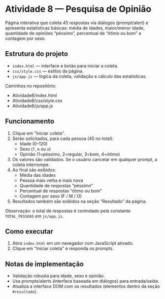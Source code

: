 # Atividade 8 — Pesquisa de Opinião

Página interativa que coleta 45 respostas via diálogos (prompt/alert) e apresenta estatísticas básicas: média de idades, maior/menor idade, quantidade de opiniões “péssimo”, percentual de “ótimo ou bom” e contagem por sexo.

## Estrutura do projeto

- `index.html` — interface e botão para iniciar a coleta.
- `css/style.css` — estilos da página.
- `js/app.js` — lógica da coleta, validação e cálculo das estatísticas.

Caminhos no repositório:

- Atividade8/index.html
- Atividade8/css/style.css
- Atividade8/js/app.js

## Funcionamento

1. Clique em "Iniciar coleta".
2. Serão solicitados, para cada pessoa (45 no total):
   - Idade (0–120)
   - Sexo (`f`, `m` ou `o`)
   - Opinião (1=péssimo, 2=regular, 3=bom, 4=ótimo)
3. Os valores são validados. Se o usuário cancelar em qualquer prompt, a coleta interrompe.
4. Ao final são exibidos:
   - Média das idades
   - Pessoa mais velha e mais nova
   - Quantidade de respostas “péssimo”
   - Percentual de respostas “ótimo ou bom”
   - Contagem por sexo (F / M / O)
5. Resultados também são exibidos na seção “Resultado” da página.

Observação: o total de respostas é controlado pela constante `TOTAL_PESSOAS` em `js/app.js`.

## Como executar

1. Abra `index.html` em um navegador com JavaScript ativado.
2. Clique em "Iniciar coleta" e responda os prompts.

## Notas de implementação

- Validação robusta para idade, sexo e opinião.
- Usa prompts/alerts (interface baseada em diálogos) para entrada/saída.
- Atualiza a interface DOM com os resultados (elementos dentro da seção `#resultado`).
